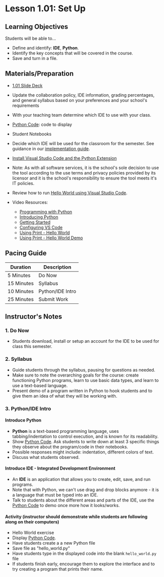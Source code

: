 # Lesson 1.01: Set Up

## Learning Objectives

Students will be able to...

* Define and identify: **IDE**, **Python**.
* Identify the key concepts that will be covered in the course.
* Save and turn in a file.

## Materials/Preparation

* [1.01 Slide Deck](https://github.com/Areson/2nd-semester-introduction-to-computer-science/raw/master/units/1_unit/slidedecks/Intro%20Python%201.01%20TEALS.pptx)
* Update the collaboration policy, IDE information, grading percentages, and general syllabus based on your preferences and your school's requirements
* With your teaching team determine which IDE to use with your class.
* [Python Code][]: code to display
* Student Notebooks
* Decide which IDE will be used for the classroom for the semester. See guidance in our [implementation guide](https://www.tealsk12.org/implementation-guide-online/#20-2). 
* [Install Visual Studio Code and the Python Extension](https://code.visualstudio.com/docs/python/python-tutorial)
* Note: As with all software services, it is the school's sole decision to use the tool according to the use terms and privacy policies provided by its licensor and it is the school's responsibility to ensure the tool meets it's IT policies.
* Review how to run [Hello World using Visual Studio Code](https://code.visualstudio.com/docs/python/python-tutorial#_run-hello-world).
* Video Resources:

  * [Programming with Python](https://youtu.be/jFCNu1-Xdsw)
  * [Introducing Python](https://youtu.be/7XOhibxgBlQ)
  * [Getting Started](https://youtu.be/CXZYvNRIAKM)
  * [Configuring VS Code](https://youtu.be/EU8eayHWoZg)
  * [Using Print - Hello World](https://youtu.be/FhoASwgvZHk)
  * [Using Print - Hello World Demo](https://youtu.be/wWwr0tDSqnE)

## Pacing Guide

| **Duration**   | **Description** |
| ---------- | ----------- |
| 5 Minutes  | Do Now      |
| 15 Minutes | Syllabus    |
| 10 Minutes | Python/IDE Intro |
| 25 Minutes | Submit Work |

## Instructor's Notes

### 1. Do Now

* Students download, install or setup an account for the IDE to be used for class this semester.

### 2. Syllabus

* Guide students through the syllabus, pausing for questions as needed.
* Make sure to note the overarching goals for the course: create functioning Python programs, learn to use basic data types, and learn to use a text-based language.
* Present demo of a program written in Python to hook students and to give them an idea of what they will be working with.

### 3. Python/IDE Intro

#### Introduce Python

* **Python** is a text-based programming language, uses tabbing/indentation to control execution, and is known for its readability.
* Show [Python Code].  Ask students to write down at least 3 specific things they observe about the program/code in their notebooks.
* Possible responses might include: indentation, different colors of text.
* Discuss what students observed.

#### Introduce IDE - Integrated Development Environment

* An **IDE** is an application that allows you to create, edit, save, and run programs.
* Note that with Python, we can't use drag and drop blocks anymore - it is a language that must be typed into an IDE.
* Talk to students about the different areas and parts of the IDE, use the [Python Code][] to demo once more how it looks/works.

#### Activity (instructor should demonstrate while students are following along on their computers)

* Hello World exercise
* Display [Python Code].  
* Have students create a a new Python file
* Save file as "hello_world.py"
* Have students type in the displayed code into the blank `hello_world.py` file
* If students finish early, encourage them to explore the interface and to try creating a program that prints their name.

[Python Code]:https://raw.githubusercontent.com/TEALSK12/2nd-semester-introduction-to-computer-science/master/units/1_unit/01_lesson/hello_world.py
